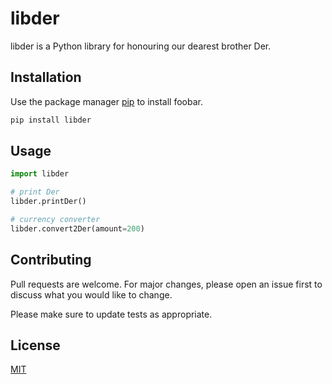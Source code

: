 # libder

libder is a Python library for honouring our dearest brother Der.
## Installation

Use the package manager [pip](https://pip.pypa.io/en/stable/) to install foobar.

```bash
pip install libder
```

## Usage

```python
import libder

# print Der
libder.printDer()

# currency converter
libder.convert2Der(amount=200)
```

## Contributing

Pull requests are welcome. For major changes, please open an issue first
to discuss what you would like to change.

Please make sure to update tests as appropriate.

## License

[MIT](https://choosealicense.com/licenses/mit/)
